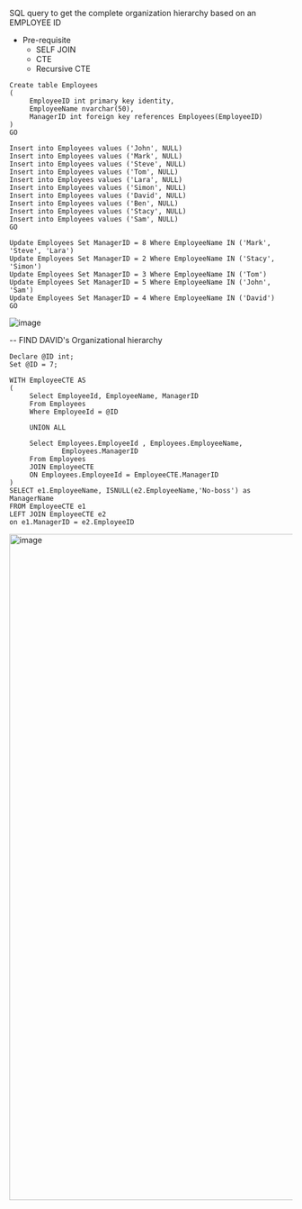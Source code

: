 SQL query to get the complete organization hierarchy based on an EMPLOYEE ID 
- Pre-requisite 
    - SELF JOIN 
    - CTE
    - Recursive CTE 
```
Create table Employees
(
     EmployeeID int primary key identity,
     EmployeeName nvarchar(50),
     ManagerID int foreign key references Employees(EmployeeID)
)
GO

Insert into Employees values ('John', NULL)
Insert into Employees values ('Mark', NULL)
Insert into Employees values ('Steve', NULL)
Insert into Employees values ('Tom', NULL)
Insert into Employees values ('Lara', NULL)
Insert into Employees values ('Simon', NULL)
Insert into Employees values ('David', NULL)
Insert into Employees values ('Ben', NULL)
Insert into Employees values ('Stacy', NULL)
Insert into Employees values ('Sam', NULL)
GO

Update Employees Set ManagerID = 8 Where EmployeeName IN ('Mark', 'Steve', 'Lara')
Update Employees Set ManagerID = 2 Where EmployeeName IN ('Stacy', 'Simon')
Update Employees Set ManagerID = 3 Where EmployeeName IN ('Tom')
Update Employees Set ManagerID = 5 Where EmployeeName IN ('John', 'Sam')
Update Employees Set ManagerID = 4 Where EmployeeName IN ('David')
GO
```
![image](https://github.com/user-attachments/assets/61b91c91-555f-4617-8521-9191de3d5dde)

-- FIND DAVID's Organizational hierarchy

```
Declare @ID int;
Set @ID = 7;

WITH EmployeeCTE AS
(
     Select EmployeeId, EmployeeName, ManagerID
     From Employees
     Where EmployeeId = @ID
    
     UNION ALL
    
     Select Employees.EmployeeId , Employees.EmployeeName,
             Employees.ManagerID
     From Employees
     JOIN EmployeeCTE
     ON Employees.EmployeeId = EmployeeCTE.ManagerID
)
SELECT e1.EmployeeName, ISNULL(e2.EmployeeName,'No-boss') as ManagerName
FROM EmployeeCTE e1
LEFT JOIN EmployeeCTE e2
on e1.ManagerID = e2.EmployeeID
```

<img width="1183" alt="image" src="https://github.com/user-attachments/assets/f19f5866-5dfe-4588-84b4-c661753d5e53">
